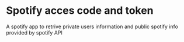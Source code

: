 # Spotify acces code and token 
A spotify app to retrive private users information and public spotify info provided by spotify API
